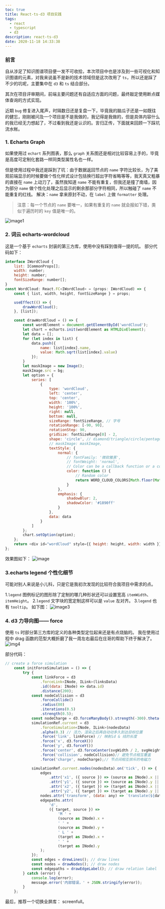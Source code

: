 ```yaml
---
toc: true
title: React-ts-d3 项目实践
tags:
  - react
  - typescript
  - d3
description: react-ts-d3
date: 2020-11-18 14:33:38
---
```


### 前言

自从涉足了知识图谱项目便一发不可收拾，本次项目中也是涉及到一些可视化和知识图谱的元素，对我来说虽不是新的技术领域但是这次改用了 `ts`，所以还是踩了不少的坑呢，主要集中在 `d3` 和 `ts` 结合部分。

其次在项目评审期间，前端主要问题还有自适应方面的问题，最终敲定使用断点媒体查询的方式实现。

近期 `bug` 修复进入尾声，时隔数日还是复盘一下，毕竟我的脑瓜子还是一如既往的健忘，刚刚被问及一个项目是不是我做的，我记得是我做的，但是具体内容什么的我已经无力想起了，不过看到我还是认识的。言归正传，下面就来回顾一下踩坑流水帐。

### 1. Echarts Graph

如果使用过 `echart` 系列图表，那么 `graph` 关系图还是相对比较容易上手的，毕竟是高度可定制化套路一样同类型属性名也一样。

<!--more-->

但是使用过程中我还是踩到了坑：由于数据返回节点的 `name` 字符比较长，为了美观前端显示的时候要做个性化样式设计包括换行超出字符省略等等，我天真又粗暴的直接在 `name` 上动刀了，虽然我知道 `name` 不能有重复，但我还是撞了南墙，因为部分 `name` 做个性化处理之后显示的剩余那部分字符相同，所以触碰了 `name` 不能重复的红线。
解决：`name` 拿来原封不动，在 `label` 上做 `formatter` 处理。

> 注意：每一个节点的 `name` 要唯一，如果有重复的 `name` 就会报如下错，类似于遍历时的 `key` 值是唯一的。

![image1](pic1.png)

### 2. 词云 echarts-wordcloud

这是一个基于 `echarts` 封装的第三方库，使用中没有踩到值得一提的坑。
部分代码如下：

```js
interface IWordCloud {
    list: ICommonProps[];
    width: number;
    height: number;
    fontSizeRange: number[];
}
const WordCloud: React.FC<IWordCloud> = (props: IWordCloud) => {
    const { list, width, height, fontSizeRange } = props;

    useEffect(() => {
        drawWordCloud();
    }, [list]);

    const drawWordCloud = () => {
        const wordElement = document.getElementById('wordCloud');
        let chart = echarts.init(wordElement as HTMLDivElement);
        let data = [];
        for (let index in list) {
            data.push({
                name: list[index].name,
                value: Math.sqrt(list[index].value)
            });
        }
        let maskImage = new Image();
        maskImage.src = bg;
        let option = {
            series: [
                {
                    type: 'wordCloud',
                    left: 'center',
                    top: 'center',
                    width: '100%',
                    height: '100%',
                    right: null,
                    bottom: null,
                    sizeRange: fontSizeRange, // 字号
                    rotationRange: [-90, 90],
                    rotationStep: 90,
                    gridSize: fontSizeRange[0] - 2,
                    shape: 'circle', // diamond/triangle/circle/pentagon/star
                    // maskImage: maskImage,
                    textStyle: {
                        normal: {
                            // fontFamily: '微软雅黑',
                            // fontWeight: 'normal',
                            // Color can be a callback function or a color string
                            color: function () {
                                // Random color
                                return WORD_CLOUD_COLORS[Math.floor(Math.random() * 3)];
                            }
                        },
                        emphasis: {
                            shadowBlur: 2,
                            shadowColor: '#1890ff'
                        }
                    },
                    data: data
                }
            ]
        };
        chart.setOption(option);
    };
    return <div id="wordCloud" style={{ height: height, width: width }} />;
};
```

效果图如下：
![image](pic2.png)

### 3.echarts legend 个性化细节

可能对别人来说是小儿科，只是它是我初次发现的比较符合我项目中需求的点。

1.`legend` 图例标记的图形除了定制的哪几种形状还可以设置宽高 `itemWidth`、`itemHeight`。 2.`legend` 文字块的宽定制这样可以是 `value` 左对齐。 3.`legend` 也有 `tooltip`。
如下图：
![image3](pic3.png)

### 4. d3 力导向图—— force

使用 `ts` 时部分第三方库的定义的各种类型定位起来还是有点烧脑的。
我在使用过程中 drag 函数的范型大概折磨了我一周左右最后在庄哥的帮助下终于解决了。
![img4](pic4.png)

部分代码：

```js
// create a force simulation
    const initForceSimulation = () => {
        try {
            const linkForce = d3
                .forceLink<INode, ILink>(linksData)
                .id((data: INode) => data.id)
                .distance(200);
            const nodeCollision = d3
                .forceCollide()
                .radius(80)
                .iterations(0.5)
                .strength(0.5);
            const nodeCharge = d3.forceManyBody().strength(-300).theta(0.01);
            simulationRef.current = d3
                .forceSimulation<INode, ILink>(nodesData)
                .alpha(0.3) // 活力，渲染之后再自动动多久到达目标位置
                .force('link', linkForce) // 映射id & 线的长度
                .force('x', d3.forceX())
                .force('y', d3.forceY())
                .force('center', d3.forceCenter(svgWidth / 2, svgHeight / 2))
                .force('collision', nodeCollision)// 避免节点相互覆盖
                .force('charge', nodeCharge);// 节点间相互排斥的电磁力

            simulationRef.current.nodes(nodesData).on('tick', () => {
                edges
                    .attr('x1', ({ source }) => (source as INode).x || 0)
                    .attr('y1', ({ source }) => (source as INode).y || 0)
                    .attr('x2', ({ target }) => (target as INode).x || 0)
                    .attr('y2', ({ target }) => (target as INode).y || 0);
                nodes.attr('transform', (data: any) => `translate(${data.x}, ${data.y})`);
                edgepaths.attr(
                    'd',
                    ({ target, source }) =>
                        'M ' +
                        (source as INode).x +
                        ' ' +
                        (source as INode).y +
                        ' L ' +
                        (target as INode).x +
                        ' ' +
                        (target as INode).y
                );
            });
            const edges = drewLines(); // draw lines
            const nodes = drawNodes(); // draw nodes
            const edgepaths = drawEdgeLabel(); // draw relation label
        } catch (error) {
            console.log(error);
            message.error('内部错误，' + JSON.stringify(error));
        }
    };
```

最后，推荐一个切换全屏库： screenfull。
